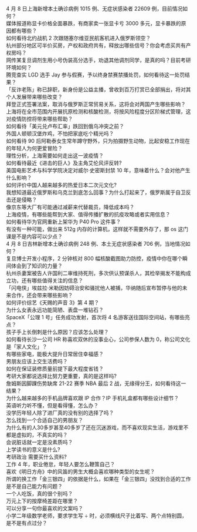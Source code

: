 4 月 8 日上海新增本土确诊病例 1015 例、无症状感染者 22609 例，目前情况如何？  
媒体报道称显卡价格全面暴跌，有商家卖一张显卡亏 3000 多元，显卡暴跌的原因都有哪些？  
如何看待北约战机 2 次跟随塞尔维亚民航客机进入俄罗斯领空？  
杭州部分地区可半价买房，产权和政府共有，释放出哪些信号？你会考虑买共有产权房吗？  
网传某复旦调剂生用小号伪装高分选手，劝退其他调剂同学，是真的吗？目前考研环境如何？  
腾竞查实 LGD 选手 Jay 参与假赛，予以终身禁赛禁播处罚，如何看待这一处罚结果？  
「反诈老陈」称已辞职，新身份是公益主播，曾收到百万打赏已全部捐出，将对其个人发展带来哪些改变？  
拜登正式签署法案，取消与俄罗斯正常贸易关系，这将会对两国产生哪些影响？  
上海将在全市范围内开展抗原检测和核酸检测，将按风险程度分区阶梯式管理，这对疫情防控将带来哪些帮助？  
如何看待「美元兑卢布汇率」跌回到俄乌冲突之前？  
外国人顿顿汉堡炸鸡，不怕把家底吃个精光吗？  
如何看待 90 后阿勒泰女生常年蹲守野外，只为拍摄野生动物，比起安稳工作现在的年轻人为何更爱冒险？  
理性分析，上海需要如何走出这一波疫情？  
如何看待最近《进击的巨人》及主角艾伦风评反转?  
美国电影艺术与科学学院决定对威尔·史密斯封禁 10 年，意味着什么？会对他产生什么影响？  
如何评价中国人越来越多的热爱日本二次元文化?  
我想知道最近俄罗斯和乌克兰到底怎么回事？为什么打起来了，俄罗斯属于自卫反击还是侵略？  
像京东等大厂有可能通过减薪来代替裁员，降低成本吗？  
上海疫情，有哪些能帮到大家、值得传播扩散的抗疫攻略或者实用信息？  
如何看待华为官网重新上架华为 P40 Pro 这件事？  
有没有一种可能，做出来 512g 内存的计算机，这样就不需要外存了，那 os 这门课是不是内容可以少点？  
4 月 8 日吉林新增本土确诊病例 248 例、本土无症状感染者 706 例，当地情况如何？  
复旦博士开发小程序，2 分钟核对 800 幅核酸截图助力防控，疫情中你在哪个瞬间体会到了知识的力量？  
杭州杀妻案被告人许国利二审维持死刑，多次供认预谋杀人，其检举揭发不能构成立功，还有哪些值得关注的信息？  
「闪电侠」埃兹拉·米勒因妨碍治安和骚扰他人被捕，华纳随后宣布暂停与他的未来合作，还会带来哪些影响？  
如何评价综艺《天赐的声音 3》第 4 期？  
为什么女表永远功能简陋、表盘一堆钻石？  
SpaceX「公理 1 号」任务成功发射，首次将 4 名游客送往国际空间站，有哪些亮点？  
孩子手上长倒刺是什么原因？应该怎么处理？  
如何看待长沙一公司 HR 称喜欢双休的没事业心，公司参保人数为 0，称公司文化是「家人文化」？  
有哪些家电，能极大提升日常居住幸福感？  
男朋友应该上交生活费吗？  
如何在保证装修质量前提下最大程度省钱？  
考研大家都说选择比努力更重要，真的是这样吗?  
詹姆斯因脚踝伤势缺席 21-22 赛季 NBA 最后 2 战，无缘得分王，如何看待这一结果？  
为什么越来越多的手机品牌喜欢跟 IP 合作？IP 手机礼盒都有哪些设计细节？  
英语听力听不懂，但是看得懂，怎么办？  
没学历年轻人除了进厂真的没有别的选择了吗？  
怎么找到一个合适自己的男朋友？  
为什么有的人30多岁甚至40多岁了还在沉迷游戏，而不喜欢现实生活，游戏里不都是虚拟的，不真实的吗？  
会说脏话就一定是没素质吗？  
上学读书的意义是什么?  
考研政治 需要买什么资料?  
工作 4 年，职业倦怠，年轻人要怎么鞭策自己？  
喜欢《明日方舟》中的风笛的男生大概会喜欢哪种类型的女生呢？  
所谓的换工作「金三银四」的依据是什么，如果在「金三银四」没找到合适的工作是不是自己能力有问题？  
一个人吃饭，真的很个别吗？  
万元上下的按摩椅差距在哪里？  
可以分享一句你最喜欢的文案吗？  
小学二年级数学老师，要求学生写 ÷ 时，必须横线尺子比着写、两个点特别圆，是不是有点过分？  
